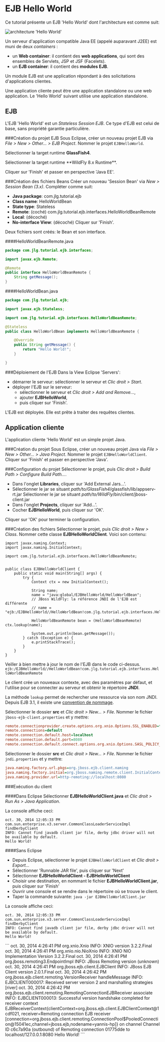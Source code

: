 EJB Hello World
=================

Ce tutorial présente un EJB 'Hello World' dont l'architecture est comme suit:

![architecture 'Hello World'](data/java_ee/image/hello_world.png)

Un serveur d'application compatible Java EE (appelé auparavant J2EE) est muni
de deux *containers* :

- un **Web container**: il contient des **web applications**,
qui sont des ensembles de Servlets, JSP et JSF (Facelets).
- un **EJB container**: il contient des **modules EJB**.

Un module EJB est une application répondant à des solicitations d'applications
clientes.

Une application cliente peut être une application standalone ou une web
application. Le 'Hello World' suivant utilise une application standalone.



EJB
---
L'EJB 'Hello World' est un *Stateless Session EJB*. Ce type d'EJB est celui de
base, sans propriété garantie particulière.

###Création du projet EJB
Sous Eclipse, créer un nouveau projet EJB via
*File > New > Other... > EJB Project*. Nommer le projet `EJBHelloWorld`.

Sélectionner la target runtime **GlassFish4**.

<jboss>
Sélectionner la target runtime **WildFly 8.x Runtime**.
</jboss>

Cliquer sur 'Finish' et passer en perspective 'Java EE'.

###Création des fichiers Beans
Créer un nouveau 'Session Bean' via *New > Session Bean (3.x)*.
Compléter comme suit:

- **Java package**: com.jlg.tutorial.ejb
- **Class name**: HelloWorldBean
- **State type**: Stateless
- **Remote**: (coché) com.jlg.tutorial.ejb.interfaces.HelloWorldBeanRemote
- **Local**: (décoché)
- **No-interface View**: (décoché)
Cliquer sur 'Finish'.

Deux fichiers sont créés: le Bean et son interface.

####HelloWorldBeanRemote.java
```java
package com.jlg.tutorial.ejb.interfaces;

import javax.ejb.Remote;

@Remote
public interface HelloWorldBeanRemote {
	String getMessage();
}

```

####HelloWorldBean.java
```java
package com.jlg.tutorial.ejb;

import javax.ejb.Stateless;

import com.jlg.tutorial.ejb.interfaces.HelloWorldBeanRemote;

@Stateless
public class HelloWorldBean implements HelloWorldBeanRemote {

	@Override
	public String getMessage() {
		return "Hello World!";
	}

}

```

###Déploiement de l'EJB
Dans la View Eclipse 'Servers':

- démarrer le serveur: sélectionner le serveur et *Clic droit > Start*.
- déployer l'EJB sur le serveur:
	- sélectionner le serveur et *Clic droit > Add and Remove...*,
	- ajouter **EJBHelloWorld**,
	- puis cliquer sur 'Finish'.

L'EJB est déployée. Elle est prête à traiter des requêtes clientes.


Application cliente
-------------------

L'application cliente 'Hello World' est un simple projet Java.

###Création du projet
Sous Eclipse, créer un nouveau projet Java via
*File > New > Other... > Java Project*. Nommer le projet `EJBHelloWorldClient`.
Cliquer sur 'Finish' et passer en perspective 'Java'.

###Configuration du projet
Sélectionner le projet, puis
*Clic droit > Build Path > Configure Build Path...*.

- Dans l'onglet **Libraries**, cliquer sur 'Add External Jars...'.
- Sélectionner le jar se situant
  *path/to/GlassFish4*/glassfish/lib/appserv-rt.jar
  <jboss>
  Sélectionner le jar se situant *path/to/WildFly*/bin/client/jboss-client.jar
  </jboss>
- Dans l'onglet **Projects**, cliquer sur 'Add...'.
- Cocher **EJBHelloWorld**, puis cliquer sur 'OK'.

Cliquer sur 'OK' pour terminer la configuration.

###Création des fichiers
Sélectionner le projet, puis *Clic droit > New > Class*.
Nommer cette classe **EJBHelloWorldClient**. Voici son contenu:

```javaimport javax.naming.Context;
import javax.naming.Context;
import javax.naming.InitialContext;

import com.jlg.tutorial.ejb.interfaces.HelloWorldBeanRemote;


public class EJBHelloWorldClient {
	public static void main(String[] args) {
		try {
			Context ctx = new InitialContext();

			String name;
			name = "java:global/EJBHelloWorld/HelloWorldBean";
			// JBoss WildFly: la référence JNDI de l'EJB est différente
			// name = "ejb:/EJBHelloWorld//HelloWorldBean!com.jlg.tutorial.ejb.interfaces.HelloWorldBeanRemote";

			HelloWorldBeanRemote bean = (HelloWorldBeanRemote) ctx.lookup(name);

			System.out.println(bean.getMessage());
		} catch (Exception e) {
			e.printStackTrace();
		}
	}
}

```
<jboss>

Veiller à bien mettre à jour le nom de l'EJB dans le code ci-dessus.
`ejb:/EJBHelloWorld//HelloWorldBean!com.jlg.tutorial.ejb.interfaces.HelloWorldBeanRemote`
</jboss>

Le client crée un nouveaux contexte, avec des paramètres par défaut,
et l'utilise pour se connecter au serveur et obtenir le répertoire **JNDI**.

La méthode ```lookup``` permet de rechercher une ressource via son nom JNDI.
Depuis EJB 3.1, il existe une
[convention de nommage](http://docs.oracle.com/cd/E19798-01/821-1841/girgn/index.html).


<jboss>

Sélectionner le dossier **src** et *Clic droit > New... > File*.
Nommer le fichier `jboss-ejb-client.properties` et y mettre:
```ini
remote.connectionprovider.create.options.org.xnio.Options.SSL_ENABLED=false
remote.connections=default
remote.connection.default.host=localhost
remote.connection.default.port=8080
remote.connection.default.connect.options.org.xnio.Options.SASL_POLICY_NOANONYMOUS=false
```

Sélectionner le dossier **src** et *Clic droit > New... > File*.
Nommer le fichier `jndi.properties` et y mettre:
```ini
java.naming.factory.url.pkgs=org.jboss.ejb.client.naming
java.naming.factory.initial=org.jboss.naming.remote.client.InitialContextFactory
java.naming.provider.url=http-remoting://localhost:8080
```

</jboss>

###Exécution du client

####Dans Eclipse
Sélectionner **EJBHelloWorldClient.java** et
*Clic droit > Run As > Java Application*.

La console affiche ceci:
```
oct. 30, 2014 12:05:33 PM com.sun.enterprise.v3.server.CommonClassLoaderServiceImpl findDerbyClient
INFO: Cannot find javadb client jar file, derby jdbc driver will not be available by default.
Hello World!
```

####Sans Eclipse
- Depuis Eclipse, sélectionner le projet `EJBHelloWorldClient` et
  *Clic droit > Export...*
- Sélectionner 'Runnable JAR file', puis cliquer sur 'Next'
- Sélectionner **EJBHelloWorldClient - EJBHelloWorldClient**
- Choisir une destination, en nommant le fichier **EJBHelloWorldClient.jar**,
  puis cliquer sur 'Finish'
- Ouvrir une console et se rendre dans le répertoire où se trouve le client.
- Taper la commande suivante: ```java -jar EJBHelloWorldClient.jar```

La console affiche ceci:

```
oct. 30, 2014 12:05:33 PM com.sun.enterprise.v3.server.CommonClassLoaderServiceImpl findDerbyClient
INFO: Cannot find javadb client jar file, derby jdbc driver will not be available by default.
Hello World!
```

<jboss>
```
oct. 30, 2014 4:26:41 PM org.xnio.Xnio <clinit>
INFO: XNIO version 3.2.2.Final
oct. 30, 2014 4:26:41 PM org.xnio.nio.NioXnio <clinit>
INFO: XNIO NIO Implementation Version 3.2.2.Final
oct. 30, 2014 4:26:41 PM org.jboss.remoting3.EndpointImpl <clinit>
INFO: JBoss Remoting version (unknown)
oct. 30, 2014 4:26:41 PM org.jboss.ejb.client.EJBClient <clinit>
INFO: JBoss EJB Client version 2.0.1.Final
oct. 30, 2014 4:26:42 PM org.jboss.ejb.client.remoting.VersionReceiver handleMessage
INFO: EJBCLIENT000017: Received server version 2 and marshalling strategies [river]
oct. 30, 2014 4:26:42 PM org.jboss.ejb.client.remoting.RemotingConnectionEJBReceiver associate
INFO: EJBCLIENT000013: Successful version handshake completed for receiver context EJBReceiverContext{clientContext=org.jboss.ejb.client.EJBClientContext@1cdf021, receiver=Remoting connection EJB receiver [connection=org.jboss.ejb.client.remoting.ConnectionPool$PooledConnection@15041ec,channel=jboss.ejb,nodename=yannis-hp]} on channel Channel ID c6c7a90a (outbound) of Remoting connection 01775dde to localhost/127.0.0.1:8080
Hello World!
```
</jboss>